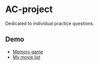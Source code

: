 # AC-project
Dedicated to individual practice questions.

## Demo
* [Memory game](https://violet120.github.io/AC-project/S2-2/Memory-game/index.html)
* [My movie list](https://violet120.github.io/AC-project/S2-2/My-movie-list/index.html)
